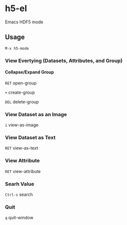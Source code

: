 # h5-el
Emacs HDF5 mode

## Usage
```
M-x h5-mode
```
### View Evertying (Datasets, Attributes, and Group)
#### Collapse/Expand Group

`RET` open-group

`+` create-group

`DEL` delete-group



### View Dataset as an Image
`i` view-as-image
### View Dataset as Text
`RET` view-as-text
### View Attribute
`RET` view-attribute

### Searh Value
`Ctrl-s` search

### Quit
`q` quit-window


